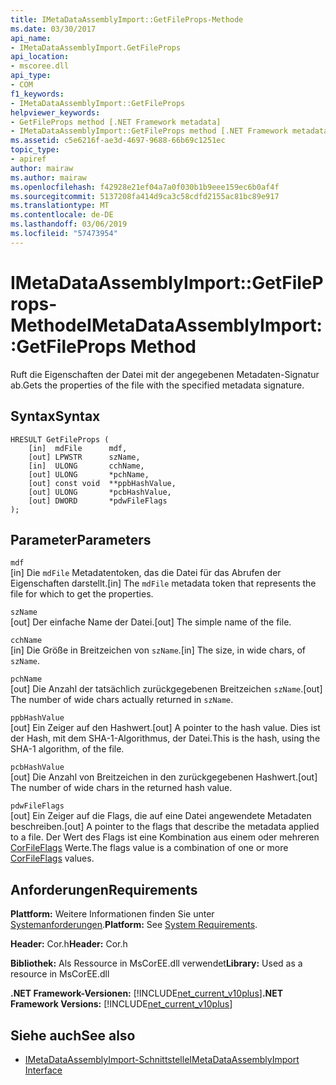 ```yaml
---
title: IMetaDataAssemblyImport::GetFileProps-Methode
ms.date: 03/30/2017
api_name:
- IMetaDataAssemblyImport.GetFileProps
api_location:
- mscoree.dll
api_type:
- COM
f1_keywords:
- IMetaDataAssemblyImport::GetFileProps
helpviewer_keywords:
- GetFileProps method [.NET Framework metadata]
- IMetaDataAssemblyImport::GetFileProps method [.NET Framework metadata]
ms.assetid: c5e6216f-ae3d-4697-9688-66b69c1251ec
topic_type:
- apiref
author: mairaw
ms.author: mairaw
ms.openlocfilehash: f42928e21ef04a7a0f030b1b9eee159ec6b0af4f
ms.sourcegitcommit: 5137208fa414d9ca3c58cdfd2155ac81bc89e917
ms.translationtype: MT
ms.contentlocale: de-DE
ms.lasthandoff: 03/06/2019
ms.locfileid: "57473954"
---
```

# <a name="imetadataassemblyimportgetfileprops-method"></a><span data-ttu-id="28947-102">IMetaDataAssemblyImport::GetFileProps-Methode</span><span class="sxs-lookup"><span data-stu-id="28947-102">IMetaDataAssemblyImport::GetFileProps Method</span></span>
<span data-ttu-id="28947-103">Ruft die Eigenschaften der Datei mit der angegebenen Metadaten-Signatur ab.</span><span class="sxs-lookup"><span data-stu-id="28947-103">Gets the properties of the file with the specified metadata signature.</span></span>  
  
## <a name="syntax"></a><span data-ttu-id="28947-104">Syntax</span><span class="sxs-lookup"><span data-stu-id="28947-104">Syntax</span></span>  
  
```  
HRESULT GetFileProps (  
    [in]  mdFile      mdf,   
    [out] LPWSTR      szName,   
    [in]  ULONG       cchName,   
    [out] ULONG       *pchName,   
    [out] const void  **ppbHashValue,   
    [out] ULONG       *pcbHashValue,   
    [out] DWORD       *pdwFileFlags  
);  
```  
  
## <a name="parameters"></a><span data-ttu-id="28947-105">Parameter</span><span class="sxs-lookup"><span data-stu-id="28947-105">Parameters</span></span>  
 `mdf`  
 <span data-ttu-id="28947-106">[in] Die `mdFile` Metadatentoken, das die Datei für das Abrufen der Eigenschaften darstellt.</span><span class="sxs-lookup"><span data-stu-id="28947-106">[in] The `mdFile` metadata token that represents the file for which to get the properties.</span></span>  
  
 `szName`  
 <span data-ttu-id="28947-107">[out] Der einfache Name der Datei.</span><span class="sxs-lookup"><span data-stu-id="28947-107">[out] The simple name of the file.</span></span>  
  
 `cchName`  
 <span data-ttu-id="28947-108">[in] Die Größe in Breitzeichen von `szName`.</span><span class="sxs-lookup"><span data-stu-id="28947-108">[in] The size, in wide chars, of `szName`.</span></span>  
  
 `pchName`  
 <span data-ttu-id="28947-109">[out] Die Anzahl der tatsächlich zurückgegebenen Breitzeichen `szName`.</span><span class="sxs-lookup"><span data-stu-id="28947-109">[out] The number of wide chars actually returned in `szName`.</span></span>  
  
 `ppbHashValue`  
 <span data-ttu-id="28947-110">[out] Ein Zeiger auf den Hashwert.</span><span class="sxs-lookup"><span data-stu-id="28947-110">[out] A pointer to the hash value.</span></span> <span data-ttu-id="28947-111">Dies ist der Hash, mit dem SHA-1-Algorithmus, der Datei.</span><span class="sxs-lookup"><span data-stu-id="28947-111">This is the hash, using the SHA-1 algorithm, of the file.</span></span>  
  
 `pcbHashValue`  
 <span data-ttu-id="28947-112">[out] Die Anzahl von Breitzeichen in den zurückgegebenen Hashwert.</span><span class="sxs-lookup"><span data-stu-id="28947-112">[out] The number of wide chars in the returned hash value.</span></span>  
  
 `pdwFileFlags`  
 <span data-ttu-id="28947-113">[out] Ein Zeiger auf die Flags, die auf eine Datei angewendete Metadaten beschreiben.</span><span class="sxs-lookup"><span data-stu-id="28947-113">[out] A pointer to the flags that describe the metadata applied to a file.</span></span> <span data-ttu-id="28947-114">Der Wert des Flags ist eine Kombination aus einem oder mehreren [CorFileFlags](../../../../docs/framework/unmanaged-api/metadata/corfileflags-enumeration.md) Werte.</span><span class="sxs-lookup"><span data-stu-id="28947-114">The flags value is a combination of one or more [CorFileFlags](../../../../docs/framework/unmanaged-api/metadata/corfileflags-enumeration.md) values.</span></span>  
  
## <a name="requirements"></a><span data-ttu-id="28947-115">Anforderungen</span><span class="sxs-lookup"><span data-stu-id="28947-115">Requirements</span></span>  
 <span data-ttu-id="28947-116">**Plattform:** Weitere Informationen finden Sie unter [Systemanforderungen](../../../../docs/framework/get-started/system-requirements.md).</span><span class="sxs-lookup"><span data-stu-id="28947-116">**Platform:** See [System Requirements](../../../../docs/framework/get-started/system-requirements.md).</span></span>  
  
 <span data-ttu-id="28947-117">**Header:** Cor.h</span><span class="sxs-lookup"><span data-stu-id="28947-117">**Header:** Cor.h</span></span>  
  
 <span data-ttu-id="28947-118">**Bibliothek:** Als Ressource in MsCorEE.dll verwendet</span><span class="sxs-lookup"><span data-stu-id="28947-118">**Library:** Used as a resource in MsCorEE.dll</span></span>  
  
 <span data-ttu-id="28947-119">**.NET Framework-Versionen:** [!INCLUDE[net_current_v10plus](../../../../includes/net-current-v10plus-md.md)]</span><span class="sxs-lookup"><span data-stu-id="28947-119">**.NET Framework Versions:** [!INCLUDE[net_current_v10plus](../../../../includes/net-current-v10plus-md.md)]</span></span>  
  
## <a name="see-also"></a><span data-ttu-id="28947-120">Siehe auch</span><span class="sxs-lookup"><span data-stu-id="28947-120">See also</span></span>
- [<span data-ttu-id="28947-121">IMetaDataAssemblyImport-Schnittstelle</span><span class="sxs-lookup"><span data-stu-id="28947-121">IMetaDataAssemblyImport Interface</span></span>](../../../../docs/framework/unmanaged-api/metadata/imetadataassemblyimport-interface.md)
